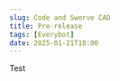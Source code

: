 ```yaml
---
slug: Code and Swerve CAD
title: Pre-release
tags: [Everybot]
date: 2025-01-21T18:00
---
```


Test

<!-- truncate -->